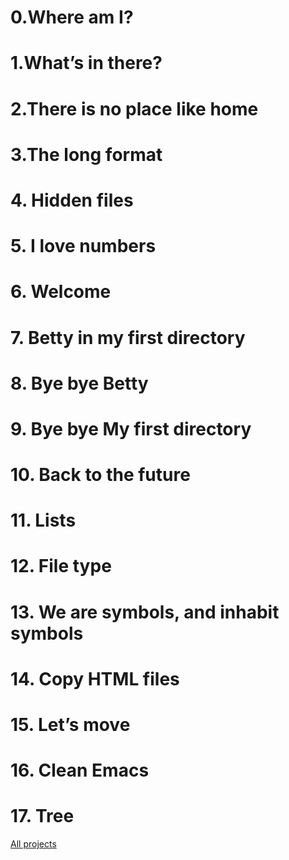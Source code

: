 # 0.Where am I?
# 1.What’s in there?
# 2.There is no place like home
# 3.The long format
# 4. Hidden files
# 5. I love numbers
# 6. Welcome
# 7. Betty in my first directory
# 8. Bye bye Betty
# 9. Bye bye My first directory
# 10. Back to the future
# 11. Lists
# 12. File type
# 13. We are symbols, and inhabit symbols
# 14. Copy HTML files
# 15. Let’s move
# 16. Clean Emacs
# 17. Tree
[All projects](https://github.com/sindi702/holbertonschool-shell/tree/main/basics)
